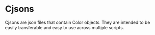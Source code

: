# Cjsons
Cjsons are json files that contain Color objects. They are intended to be easily transferable and easy to use across multiple scripts.
